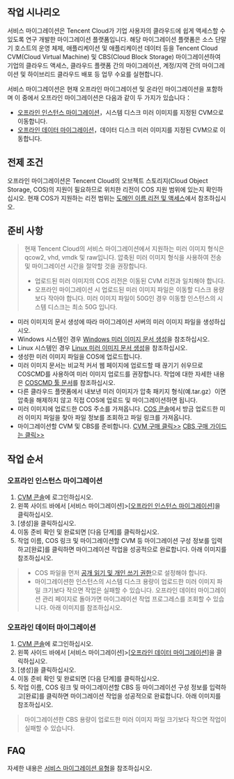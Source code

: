 ## 작업 시나리오

서비스 마이그레이션은 Tencent Cloud가 기업 사용자의 클라우드에 쉽게 액세스할 수 있도록 연구 개발한 마이그레이션 플랫폼입니다. 해당 마이그레이션 플랫폼은 소스 단말기 호스트의 운영 체제, 애플리케이션 및 애플리케이션 데이터 등을 Tencent Cloud CVM(Cloud Virtual Machine) 및 CBS(Cloud Block Storage) 마이그레이션하여 기업의 클라우드 액세스, 클라우드 플랫폼 간의 마이그레이션, 계정/지역 간의 마이그레이션 및 하이브리드 클라우드 배포 등 업무 수요를 실현합니다.

서비스 마이그레이션은 현재 오프라인 마이그레이션 및 온라인 마이그레이션을 포함하며 이 중에서 오프라인 마이그레이션은 다음과 같이 두 가지가 있습니다：
- [오프라인 인스턴스 마이그레이션](#cvmStep)，시스템 디스크 미러 이미지를 지정된 CVM으로 이동합니다.
- [오프라인 데이터 마이그레이션](#csmStep)，데이터 디스크 미러 이미지를 지정된 CVM으로 이동합니다.

## 전제 조건

오프라인 마이그레이션은 Tencent Cloud의 오브젝트 스토리지(Cloud Object Storage, COS)의 지원이 필요하므로 위치한 리전이 COS 지원 범위에 있는지 확인하십시오.
현재 COS가 지원하는 리전 범위는 [도메인 이름 리전 및 액세스](https://intl.cloud.tencent.com/document/product/436/6224)에서 참조하십시오.

## 준비 사항

> 
> 현재 Tencent Cloud의 서비스 마이그레이션에서 지원하는 미러 이미지 형식은 qcow2, vhd, vmdk 및 raw입니다. 압축된 미러 이미지 형식을 사용하여 전송 및 마이그레이션 시간을 절약할 것을 권장합니다.
> - 업로드된 미러 이미지의 COS 리전은 이동된 CVM 리전과 일치해야 합니다.
> - 오프라인 마이그레이션 시 업로드된 미러 이미지 파일은 이동할 디스크 용량보다 작아야 합니다. 미러 이미지 파일이 50G인 경우 이동할 인스턴스의 시스템 디스크는 최소 50G 입니다.

- 미러 이미지의 문서 생성에 따라 마이그레이션 서버의 미러 이미지 파일을 생성하십시오.
 - Windows 시스템인 경우 [Windows 미러 이미지 문서 생성](https://intl.cloud.tencent.com/document/product/213/17815)을 참조하십시오.
 - Linux 시스템인 경우 [Linux 미러 이미지 문서 생성](https://intl.cloud.tencent.com/document/product/213/17814)을 참조하십시오.
- 생성한 미러 이미지 파일을 COS에 업로드합니다.  
 - 미러 이미지 문서는 비교적 커서 웹 페이지에 업로드할 때 끊기기 쉬우므로 COSCMD를 사용하여 미러 이미지 업로드를 권장합니다. 작업에 대한 자세한 내용은 [COSCMD 툴 문서](https://intl.cloud.tencent.com/document/product/436/10976)를 참조하십시오.  
 - 다른 클라우드 플랫폼에서 내보낸 미러 이미지가 압축 패키지 형식(예.tar.gz）이면 압축을 해제하지 않고 직접 COS에 업로드 및 마이그레이션하면 됩니다.
- 미러 이미지에 업로드한 COS 주소를 가져옵니다.
[COS 콘솔](https://console.cloud.tencent.com/cos5/bucket)에서 방금 업로드한 미러 이미지 파일을 찾아 파일 정보를 조회하고 파일 링크를 가져옵니다.
- 마이그레이션할 CVM 및 CBS를 준비합니다.
[CVM 구매 클릭>>](https://buy.cloud.tencent.com/cvm?tab=custom&step=1®ionId=8)
[CBS 구매 가이드는 클릭>>](https://intl.cloud.tencent.com/document/product/362/32414)


## 작업 순서

<span id="cvmStep"></span>
### 오프라인 인스턴스 마이그레이션

1. [CVM 콘솔](https://console.cloud.tencent.com/cvm/overview)에 로그인하십시오.
2. 왼쪽 사이드 바에서 [서비스 마이그레이션]>[[오프라인 인스턴스 마이그레이션](https://console.cloud.tencent.com/csm/cvm)]을 클릭하십시오.
3. [생성]을 클릭하십시오.
4. 이동 준비 확인 및 완료되면 [다음 단계]를 클릭하십시오.
5. 작업 이름, COS 링크 및 마이그레이션할 CVM 등 마이그레이션 구성 정보를 입력하고[완료]를 클릭하면 마이그레이션 작업을 성공적으로 완료합니다. 아래 이미지를 참조하십시오.
>  
> - COS 파일을 먼저 [공개 읽기 및 개인 쓰기 권한](https://intl.cloud.tencent.com/document/product/436/13327)으로 설정해야 합니다.
> - 마이그레이션한 인스턴스의 시스템 디스크 용량이 업로드한 미러 이미지 파일 크기보다 작으면 작업은 실패할 수 있습니다.
>   오프라인 데이터 마이그레이션 관리 페이지로 돌아가면 마이그레이션 작업 프로그레스를 조회할 수 있습니다. 아래 이미지를 참조하십시오.


<span id="csmStep"></span>
### 오프라인 데이터 마이그레이션

1. [CVM 콘솔](https://console.cloud.tencent.com/cvm/overview)에 로그인하십시오.
2. 왼쪽 사이드 바에서 [서비스 마이그레이션]>[[오프라인 데이터 마이그레이션](https://console.cloud.tencent.com/csm/cbs?rid=1)]을 클릭하십시오.
3. [생성]을 클릭하십시오.
4. 이동 준비 확인 및 완료되면 [다음 단계]를 클릭하십시오.
5. 작업 이름, COS 링크 및 마이그레이션할 CBS 등 마이그레이션 구성 정보를 입력하고[완료]를 클릭하면 마이그레이션 작업을 성공적으로 완료합니다. 아래 이미지를 참조하십시오.
> 마이그레이션한 CBS 용량이 업로드한 미러 이미지 파일 크기보다 작으면 작업이 실패할 수 있습니다.
>

## FAQ

자세한 내용은 [서비스 마이그레이션 유형](https://cloud.tencent.com/document/product/213/32962)을 참조하십시오.

